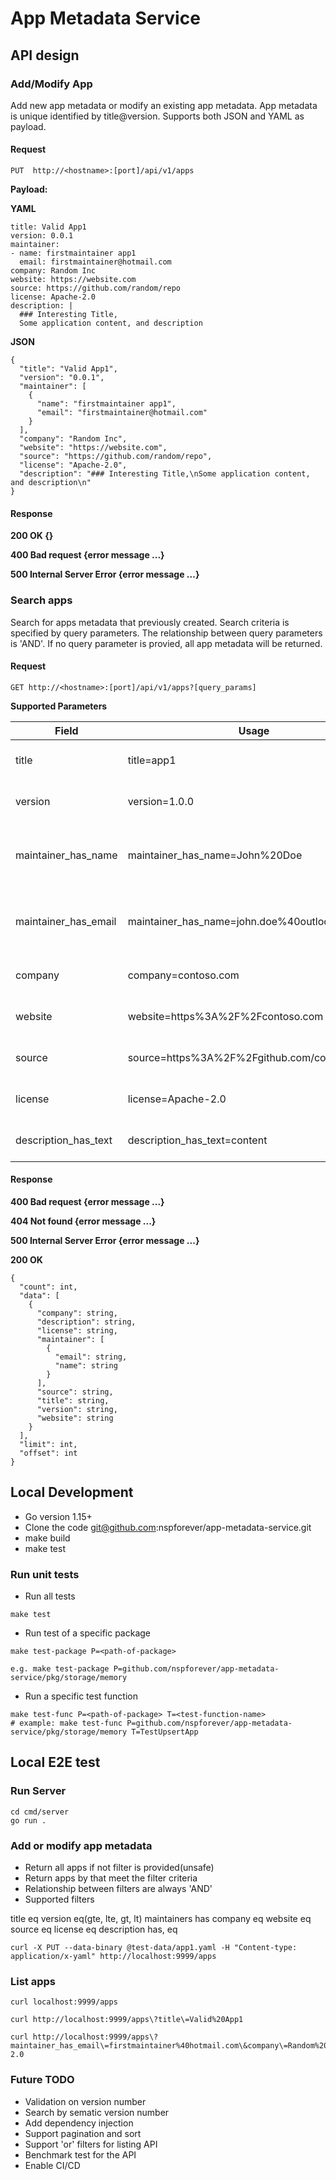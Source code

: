 
# App Metadata Service

## API design

### Add/Modify App

Add new app metadata or modify an existing app metadata. App metadata is unique identified by title@version. Supports both JSON and YAML as payload.

#### **Request**
```
PUT  http://<hostname>:[port]/api/v1/apps
```

**Payload:**

**YAML**
```
title: Valid App1
version: 0.0.1
maintainer:
- name: firstmaintainer app1
  email: firstmaintainer@hotmail.com
company: Random Inc
website: https://website.com
source: https://github.com/random/repo
license: Apache-2.0
description: |
  ### Interesting Title,
  Some application content, and description
```

**JSON**
```
{
  "title": "Valid App1",
  "version": "0.0.1",
  "maintainer": [
    {
      "name": "firstmaintainer app1",
      "email": "firstmaintainer@hotmail.com"
    }
  ],
  "company": "Random Inc",
  "website": "https://website.com",
  "source": "https://github.com/random/repo",
  "license": "Apache-2.0",
  "description": "### Interesting Title,\nSome application content, and description\n"
}
```

#### Response

**200 OK {}**

**400 Bad request {error message ...}**

**500 Internal Server Error {error message ...}**

### Search apps

Search for apps metadata that previously created. Search criteria is specified by query parameters. The relationship between query parameters is 'AND'. If no query parameter is provied, all app metadata will be returned.

#### Request

```
GET http://<hostname>:[port]/api/v1/apps?[query_params]
```

**Supported Parameters**

|Field|Usage|Description|
| ----- | ---- | ---- |
|title|title=app1|exact match the given string|
|version|version=1.0.0|exact match the given string|
|maintainer_has_name|maintainer_has_name=John%20Doe|one of the maintainer's name exact match the given string|
|maintainer_has_email|maintainer_has_name=john.doe%40outlook.com|one of the maintainer's email exact match the given string|
|company|company=contoso.com|exact match the given string|
|website|website=https%3A%2F%2Fcontoso.com|exact match the given string|
|source|source=https%3A%2F%2Fgithub.com/contoso/app1|exact match the given string|
|license|license=Apache-2.0|exact match the given string|
|description_has_text|description_has_text=content|description has the given text|

#### Response

**400 Bad request {error message ...}**

**404 Not found {error message ...}**

**500 Internal Server Error {error message ...}**

**200 OK**
```
{
  "count": int,
  "data": [
    {
      "company": string,
      "description": string,
      "license": string,
      "maintainer": [
        {
          "email": string,
          "name": string
        }
      ],
      "source": string,
      "title": string,
      "version": string,
      "website": string
    }
  ],
  "limit": int,
  "offset": int
}
```


## Local Development

- Go version 1.15+
- Clone the code git@github.com:nspforever/app-metadata-service.git
- make build
- make test

### Run unit tests
- Run all tests
```
make test
```

- Run test of a specific package

```
make test-package P=<path-of-package>

e.g. make test-package P=github.com/nspforever/app-metadata-service/pkg/storage/memory
```

- Run a specific test function

```
make test-func P=<path-of-package> T=<test-function-name>
# example: make test-func P=github.com/nspforever/app-metadata-service/pkg/storage/memory T=TestUpsertApp
```

## Local E2E test


### Run Server
```
cd cmd/server
go run .
```

### Add or modify app metadata
- Return all apps if not filter is provided(unsafe)
- Return apps by that meet the filter criteria
- Relationship between filters are always 'AND'
- Supported filters

title eq
version eq(gte, lte, gt, lt)
maintainers has
company eq
website eq
source eq
license eq
description has, eq


```
curl -X PUT --data-binary @test-data/app1.yaml -H "Content-type: application/x-yaml" http://localhost:9999/apps
```

### List apps
```
curl localhost:9999/apps

curl http://localhost:9999/apps\?title\=Valid%20App1

curl http://localhost:9999/apps\?maintainer_has_email\=firstmaintainer%40hotmail.com\&company\=Random%20Inc\&license\=Apache-2.0

```

### Future TODO
- Validation on version number
- Search by sematic version number
- Add dependency injection
- Support pagination and sort
- Support 'or' filters for listing API
- Benchmark test for the API
- Enable CI/CD


